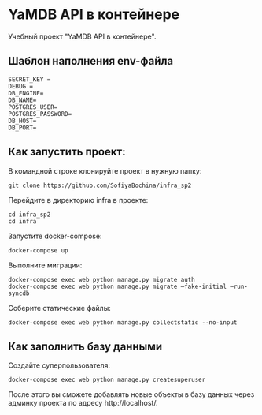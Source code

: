 # YaMDB API в контейнере
Учебный проект "YaMDB API в контейнере".

## Шаблон наполнения env-файла
```
SECRET_KEY =
DEBUG =
DB_ENGINE=
DB_NAME=
POSTGRES_USER=
POSTGRES_PASSWORD=
DB_HOST=
DB_PORT=
```
## Как запустить проект:

В командной строке клонируйте проект в нужную папку:
```
git clone https://github.com/SofiyaBochina/infra_sp2
```
Перейдите в директорию infra в проекте:
```
cd infra_sp2
cd infra
```
Запустите docker-compose:
```
docker-compose up
```
Выполните миграции:
```
docker-compose exec web python manage.py migrate auth
docker-compose exec web python manage.py migrate —fake-initial —run-syncdb
```
Соберите статические файлы:
```
docker-compose exec web python manage.py collectstatic --no-input
```
## Как заполнить базу данными
Создайте суперпользователя:
```
docker-compose exec web python manage.py createsuperuser
```
После этого вы сможете добавлять новые объекты в базу данных через админку проекта по адресу http://localhost/.